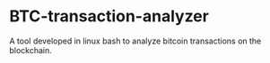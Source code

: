 # BTC-transaction-analyzer

A tool developed in linux bash to analyze bitcoin transactions on the blockchain.
